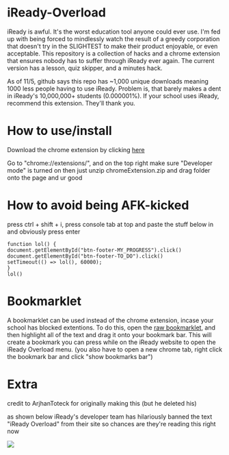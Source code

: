 # iReady-Overload
iReady is awful. It's the worst education tool anyone could ever use. I'm fed up with being forced to mindlessly watch the result of a greedy corporation that doesn't try in the SLIGHTEST to make their product enjoyable, or even acceptable. This repository is a collection of hacks and a chrome extension that ensures nobody has to suffer through iReady ever again. The current version has a lesson, quiz skipper, and a minutes hack. 

As of 11/5, github says this repo has ~1,000 unique downloads meaning 1000 less people having to use iReady. Problem is, that barely makes a dent in iReady's 10,000,000+ students (0.000001%). If your school uses iReady, recommend this extension. They'll thank you. 

# How to use/install
Download the chrome extension by clicking [here](https://github.com/cupiditys/iReady-Overload/blob/main/chromeExtension.zip?raw=true)

Go to "chrome://extensions/", and on the top right make sure "Developer mode" is turned on
then just unzip chromeExtension.zip and drag folder onto the page and ur good

# How to avoid being AFK-kicked
press ctrl + shift + i, press console tab at top and paste the stuff below in and obviously press enter
```
function lol() {
document.getElementById("btn-footer-MY_PROGRESS").click()
document.getElementById("btn-footer-TO_DO").click()
setTimeout(() => lol(), 60000);
}
lol()
```

# Bookmarklet

A bookmarklet can be used instead of the chrome extension, incase your school has blocked extentions. To do this, open the [raw bookmarklet](https://raw.githubusercontent.com/cupiditys/iReady-Overload/main/bookmarklet.txt), and then highlight all of the text and drag it onto your bookmark bar. This will create a bookmark you can press while on the iReady website to open the iReady Overload menu.
(you also have to open a new chrome tab, right click the bookmark bar and click "show bookmarks bar")

# Extra
credit to ArjhanToteck for originally making this (but he deleted his)

as shown below iReady's developer team has hilariously banned the text "iReady Overload" from their site so chances are they're reading this right now

![](https://cdn.discordapp.com/attachments/654687165837475840/905968971642179645/unknown.png)
